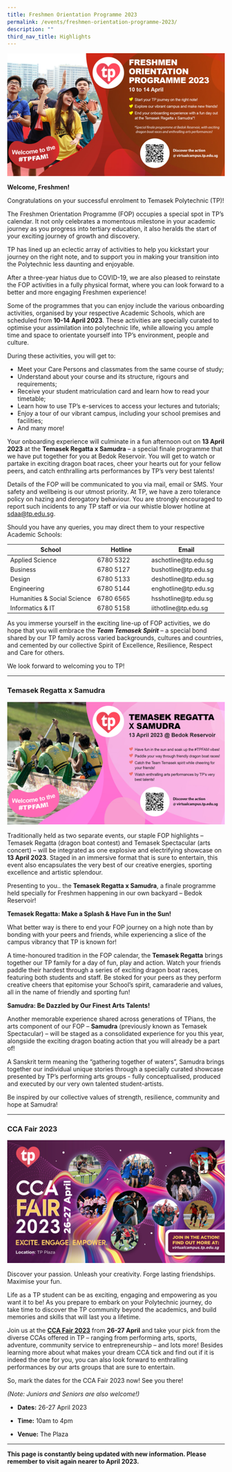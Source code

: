 ```yaml
---
title: Freshmen Orientation Programme 2023
permalink: /events/freshmen-orientation-programme-2023/
description: ""
third_nav_title: Highlights
---
```

![](/images/Home/FO_2023.jpg)

**Welcome, Freshmen!**

Congratulations on your successful enrolment to Temasek Polytechnic (TP)!

The Freshmen Orientation Programme (FOP) occupies a special spot in TP’s calendar. It not only celebrates a momentous milestone in your academic journey as you progress into tertiary education, it also heralds the start of your exciting journey of growth and discovery.

TP has lined up an eclectic array of activities to help you kickstart your journey on the right note, and to support you in making your transition into the Polytechnic less daunting and enjoyable.

After a three-year hiatus due to COVID-19, we are also pleased to reinstate the FOP activities in a fully physical format, where you can look forward to a better and more engaging Freshmen experience!

Some of the programmes that you can enjoy include the various onboarding activities, organised by your respective Academic Schools, which are scheduled from **10-14 April 2023**. These activities are specially curated to optimise your assimilation into polytechnic life, while allowing you ample time and space to orientate yourself into TP’s environment, people and culture.

During these activities, you will get to:

* Meet your Care Persons and classmates from the same course of study;   
*	Understand about your course and its structure, rigours and requirements;  
*	Receive your student matriculation card and learn how to read your timetable; 
*	Learn how to use TP’s e-services to access your lectures and tutorials; 
*	Enjoy a tour of our vibrant campus, including your school premises and facilities; 
* And many more!

Your onboarding experience will culminate in a fun afternoon out on **13 April 2023** at the **Temasek Regatta x Samudra** – a special finale programme that we have put together for you at Bedok Reservoir. You will get to watch or partake in exciting dragon boat races, cheer your hearts out for your fellow peers, and catch enthralling arts performances by TP’s very best talents!

Details of the FOP will be communicated to you via mail, email or SMS. Your safety and wellbeing is our utmost priority. At TP, we have a zero tolerance policy on hazing and derogatory behaviour. You are strongly encouraged to report such incidents to any TP staff or via our whistle blower hotline at [sdaa@tp.edu.sg](mailto:sdaa@tp.edu.sg).

Should you have any queries, you may direct them to your respective Academic Schools:

<div>
<table style="undefined;table-layout: fixed; width: 574px">
<colgroup>
<col style="width: 40%">
<col style="width: 25%">
<col style="width: 35%">
</colgroup>
<thead>
  <tr>
    <th>School</th>
    <th>Hotline</th>
    <th>Email</th>
  </tr>
</thead>
<tbody>
  <tr>
    <td>Applied Science</td>
    <td>6780 5322</td>
    <td>aschotline@tp.edu.sg</td>
  </tr>
  <tr>
    <td>Business</td>
    <td>6780 5127</td>
    <td>bushotline@tp.edu.sg</td>
  </tr>
  <tr>
    <td>Design</td>
    <td>6780 5133</td>
    <td>deshotline@tp.edu.sg</td>
  </tr>
  <tr>
    <td>Engineering</td>
    <td>6780 5144</td>
    <td>enghotline@tp.edu.sg</td>
  </tr>
  <tr>
    <td>Humanities &amp; Social Science</td>
    <td>6780 6565</td>
    <td>hsshotline@tp.edu.sg</td>
  </tr>
  <tr>
    <td>Informatics &amp; IT</td>
    <td>6780 5158</td>
    <td>iithotline@tp.edu.sg</td>
  </tr>
</tbody>
</table>	
	
</div>


As you immerse yourself in the exciting line-up of FOP activities, we do hope that you will embrace the **_Team Temasek Spirit_** – a special bond shared by our TP family across varied backgrounds, cultures and countries, and cemented by our collective Spirit of Excellence, Resilience, Respect and Care for others.

We look forward to welcoming you to TP!

---

### Temasek Regatta x Samudra

![](/images/Home/Regatta_2023.jpg)

Traditionally held as two separate events, our staple FOP highlights – Temasek Regatta (dragon boat contest) and Temasek Spectacular (arts concert) – will be integrated as one explosive and electrifying showcase on **13 April 2023**. Staged in an immersive format that is sure to entertain, this event also encapsulates the very best of our creative energies, sporting excellence and artistic splendour.

Presenting to you.. the **Temasek Regatta x Samudra**, a finale programme held specially for Freshmen happening in our own backyard – Bedok Reservoir!

**Temasek Regatta: Make a Splash & Have Fun in the Sun!**

What better way is there to end your FOP journey on a high note than by bonding with your peers and friends, while experiencing a slice of the campus vibrancy that TP is known for!

A time-honoured tradition in the FOP calendar, the **Temasek Regatta** brings together our TP family for a day of fun, play and action. Watch your friends paddle their hardest through a series of exciting dragon boat races, featuring both students and staff. Be stoked for your peers as they perform creative cheers that epitomise your School’s spirit, camaraderie and values, all in the name of friendly and sporting fun!

**Samudra: Be Dazzled by Our Finest Arts Talents!**

Another memorable experience shared across generations of TPians, the arts component of our FOP – **Samudra** (previously known as Temasek Spectacular) – will be staged as a consolidated experience for you this year, alongside the exciting dragon boating action that you will already be a part of!

A Sanskrit term meaning the “gathering together of waters”, Samudra brings together our individual unique stories through a specially curated showcase presented by TP’s performing arts groups - fully conceptualised, produced and executed by our very own talented student-artists. 

Be inspired by our collective values of strength, resilience, community and hope at Samudra!

---

### CCA Fair 2023

![](/images/Home/CCA%20Fair%202023.jpg)

Discover your passion. Unleash your creativity. Forge lasting friendships. Maximise your fun.

Life as a TP student can be as exciting, engaging and empowering as you want it to be! As you prepare to embark on your Polytechnic journey, do take time to discover the TP community beyond the academics, and build memories and skills that will last you a lifetime.

Join us at the [**CCA Fair 2023**](/events/ccafair2023/) from **26-27 April** and take your pick from the diverse CCAs offered in TP – ranging from performing arts, sports, adventure, community service to entrepreneurship – and lots more! Besides learning more about what makes your dream CCA tick and find out if it is indeed the one for you, you can also look forward to enthralling performances by our arts groups that are sure to entertain.

So, mark the dates for the CCA Fair 2023 now! See you there!

_(Note: Juniors and Seniors are also welcome!)_

* **Dates:** 26-27 April 2023

* **Time:** 10am to 4pm

* **Venue:** The Plaza

---

**This page is constantly being updated with new information. Please remember to visit again nearer to April 2023.**